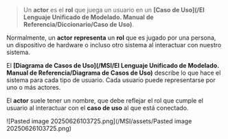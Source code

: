 > Un **actor** es el **rol** que juega un usuario en un **[Caso de Uso](/El Lenguaje Unificado de Modelado. Manual de Referencia/Diccionario/Caso de Uso)**. 

Normalmente, un **actor** **representa** un **rol** que es jugado por una persona, un dispositivo de hardware o incluso otro sistema al interactuar con nuestro sistema.

El **[Diagrama de Casos de Uso](/MSI/El Lenguaje Unificado de Modelado. Manual de Referencia/Diagrama de Casos de Uso)** describe lo que hace el sistema para cada tipo de usuario. Cada usuario puede representarse por uno o más actores.

El **actor** suele tener un nombre, que debe reflejar el rol que cumple el usuario al interactuar con el **caso de uso** al que está conectado.

![Pasted image 20250626103725.png](/MSI/assets/Pasted image 20250626103725.png)